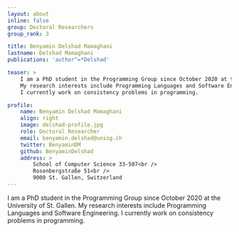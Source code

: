 ```yaml
---
layout: about
inline: false
group: Doctoral Researchers
group_rank: 3

title: Benyamin Delshad Mamaghani
lastname: Delshad Mamaghani
publications: 'author^=*Delshad'

teaser: >
    I am a PhD student in the Programming Group since October 2020 at the University of St. Gallen.
    My research interests include Programming Languages and Software Engineering.
    I currently work on consistency problems in programming.

profile:
    name: Benyamin Delshad Mamaghani
    align: right
    image: delshad-profile.jpg
    role: Doctoral Researcher
    email: benyamin.delshad@unisg.ch
    twitter: BenyaminDM
    github: BenyaminDelshad
    address: >
        School of Computer Science 33-507<br />
        Rosenbergstraße 51<br />
        9000 St. Gallen, Switzerland
---
```


I am a PhD student in the Programming Group since October 2020 at the University of St. Gallen.
My research interests include Programming Languages and Software Engineering.
I currently work on consistency problems in programming.
